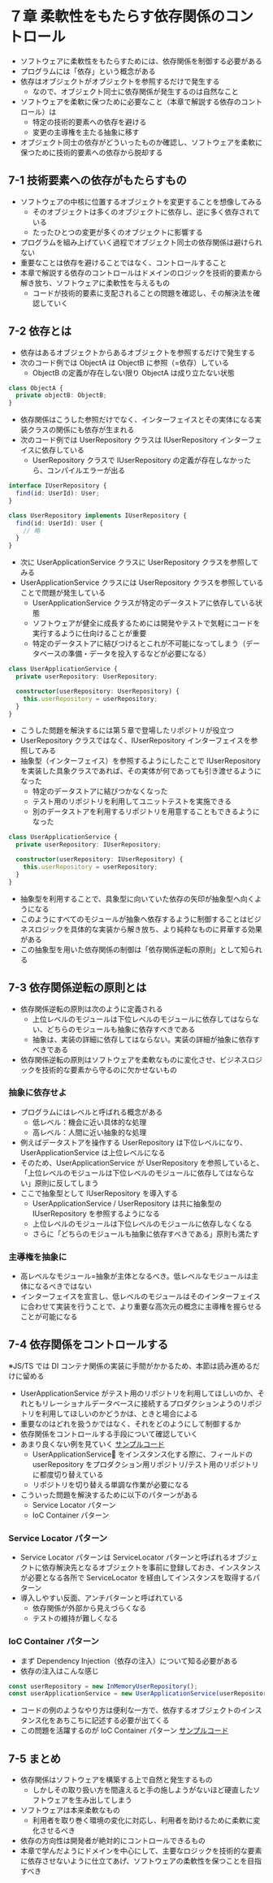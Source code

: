 # ７章 柔軟性をもたらす依存関係のコントロール

- ソフトウェアに柔軟性をもたらすためには、依存関係を制御する必要がある
- プログラムには「依存」という概念がある
- 依存はオブジェクトがオブジェクトを参照するだけで発生する
  - なので、オブジェクト同士に依存関係が発生するのは自然なこと
- ソフトウェアを柔軟に保つために必要なこと（本章で解説する依存のコントロール）は
  - 特定の技術的要素への依存を避ける
  - 変更の主導権を主たる抽象に移す
- オブジェクト同士の依存がどういったものか確認し、ソフトウェアを柔軟に保つために技術的要素への依存から脱却する

## 7-1 技術要素への依存がもたらすもの

- ソフトウェアの中核に位置するオブジェクトを変更することを想像してみる
  - そのオブジェクトは多くのオブジェクトに依存し、逆に多く依存されている
  - たったひとつの変更が多くのオブジェクトに影響する
- プログラムを組み上げていく過程でオブジェクト同士の依存関係は避けられない
- 重要なことは依存を避けることではなく、コントロールすること
- 本章で解説する依存のコントロールはドメインのロジックを技術的要素から解き放ち、ソフトウェアに柔軟性を与えるもの
  - コードが技術的要素に支配されることの問題を確認し、その解決法を確認していく

## 7-2 依存とは

- 依存はあるオブジェクトからあるオブジェクトを参照するだけで発生する
- 次のコード例では ObjectA は ObjectB に参照（=依存）している
  - ObjectB の定義が存在しない限り ObjectA は成り立たない状態

```ts
class ObjectA {
  private objectB: ObjectB;
}
```

- 依存関係はこうした参照だけでなく、インターフェイスとその実体になる実装クラスの関係にも依存が生まれる
- 次のコード例では UserRepository クラスは IUserRepository インターフェイスに依存している
  - UserRepository クラスで IUserRepository の定義が存在しなかったら、コンパイルエラーが出る

```ts
interface IUserRepository {
  find(id: UserId): User;
}

class UserRepository implements IUserRepository {
  find(id: UserId): User {
    // 略
  }
}
```

- 次に UserApplicationService クラスに UserRepository クラスを参照してみる
- UserApplicationService クラスには UserRepository クラスを参照していることで問題が発生している
  - UserApplicationService クラスが特定のデータストアに依存している状態
  - ソフトウェアが健全に成長するためには開発やテストで気軽にコードを実行するように仕向けることが重要
  - 特定のデータストアに結びつけるとこれが不可能になってしまう（データベースの準備・データを投入するなどが必要になる）

```ts
class UserApplicationService {
  private userRepository: UserRepository;

  constructor(userRepository: UserRepository) {
    this.userRepository = userRepository;
  }
}
```

- こうした問題を解決するには第５章で登場したリポジトリが役立つ
- UserRepository クラスではなく、IUserRepository インターフェイスを参照してみる
- 抽象型（インターフェイス）を参照するようにしたことで IUserRepository を実装した具象クラスであれば、その実体が何であっても引き渡せるようになった
  - 特定のデータストアに結びつかなくなった
  - テスト用のリポジトリを利用してユニットテストを実施できる
  - 別のデータストアを利用するリポジトリを用意することもできるようになった

```ts
class UserApplicationService {
  private userRepository: IUserRepository;

  constructor(userRepository: IUserRepository) {
    this.userRepository = userRepository;
  }
}
```

- 抽象型を利用することで、具象型に向いていた依存の矢印が抽象型へ向くようになる
- このようにすべてのモジュールが抽象へ依存するように制御することはビジネスロジックを具体的な実装から解き放ち、より純粋なものに昇華する効果がある
- この抽象型を用いた依存関係の制御は「依存関係逆転の原則」として知られる

## 7-3 依存関係逆転の原則とは

- 依存関係逆転の原則は次のように定義される
  - 上位レベルのモジュールは下位レベルのモジュールに依存してはならない、どちらのモジュールも抽象に依存すべきである
  - 抽象は、実装の詳細に依存してはならない。実装の詳細が抽象に依存すべきである
- 依存関係逆転の原則はソフトウェアを柔軟なものに変化させ、ビジネスロジックを技術的な要素から守るのに欠かせないもの

### 抽象に依存せよ

- プログラムにはレベルと呼ばれる概念がある
  - 低レベル：機会に近い具体的な処理
  - 高レベル：人間に近い抽象的な処理
- 例えばデータストアを操作する UserRepository は下位レベルになり、UserApplicationService は上位レベルになる
- そのため、UserApplicationService が UserRepository を参照していると、「上位レベルのモジュールは下位レベルのモジュールに依存してはならない」原則に反してしまう
- ここで抽象型として IUserRepository を導入する
  - UserApplicationService / UserRepository は共に抽象型の IUserRepository を参照するようになる
  - 上位レベルのモジュールは下位レベルのモジュールに依存しなくなる
  - さらに「どちらのモジュールも抽象に依存すべきである」原則も満たす

### 主導権を抽象に

- 高レベルなモジュール=抽象が主体となるべき。低レベルなモジュールは主体になるべきではない
- インターフェイスを宣言し、低レベルのモジュールはそのインターフェイスに合わせて実装を行うことで、より重要な高次元の概念に主導権を握らせることが可能になる

## 7-4 依存関係をコントロールする

※JS/TS では DI コンテナ関係の実装に手間がかかるため、本節は読み進めるだけに留める

- UserApplicationService がテスト用のリポジトリを利用してほしいのか、それともリレーショナルデータベースに接続するプロダクションようのリポジトリを利用してほしいのかどうかは、ときと場合による
- 重要なのはどれを扱うかではなく、それをどのようにして制御するか
- 依存関係をコントロールする手段について確認していく
- あまり良くない例を見ていく [サンプルコード](https://github.com/nrslib/itddd/blob/master/SampleCodes/Chapter7/_06/UserApplicationService.cs)
  - UserApplicationService をインスタンス化する際に、フィールドの userRepository をプロダクション用リポジトリ/テスト用のリポジトリに都度切り替えている
  - リポジトリを切り替える単調な作業が必要になる
- こういった問題を解決するために以下のパターンがある
  - Service Locator パターン
  - IoC Container パターン

### Service Locator パターン

- Service Locator パターンは ServiceLocator パターンと呼ばれるオブジェクトに依存解決先となるオブジェクトを事前に登録しておき、インスタンスが必要となる各所で ServiceLocator を経由してインスタンスを取得するパターン
- 導入しやすい反面、アンチパターンと呼ばれている
  - 依存関係が外部から見えづらくなる
  - テストの維持が難しくなる

### IoC Container パターン

- まず Dependency Injection（依存の注入）について知る必要がある
- 依存の注入はこんな感じ

```ts
const userRepository = new InMemoryUserRepository();
const userApplicationService = new UserApplicationService(userRepository);
```

- コードの例のようなやり方は便利な一方で、依存するオブジェクトのインスタンス化をあちこちに記述する必要が出てくる
- この問題を活躍するのが IoC Container パターン [サンプルコード](https://github.com/nrslib/itddd/blob/master/SampleCodes/Chapter7/_17/Program.cs)

## 7-5 まとめ

- 依存関係はソフトウェアを構築する上で自然と発生するもの
  - しかしその取り扱い方を間違えると手の施しようがないほど硬直したソフトウェアを生み出してしまう
- ソフトウェアは本来柔軟なもの
  - 利用者を取り巻く環境の変化に対応し、利用者を助けるために柔軟に変化させるべき
- 依存の方向性は開発者が絶対的にコントロールできるもの
- 本章で学んだようにドメインを中心にして、主要なロジックを技術的な要素に依存させないように仕立てあげ、ソフトウェアの柔軟性を保つことを目指すべき
